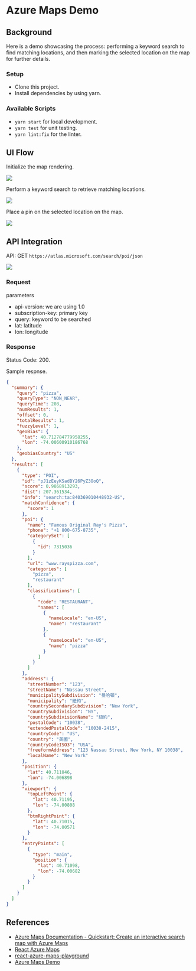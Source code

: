 # Azure Maps Demo

## Background

Here is a demo showcasing the process: performing a keyword search to find matching locations, and then marking the selected location on the map for further details.

### Setup

- Clone this project.
- Install dependencies by using yarn.

### Available Scripts

- `yarn start` for local development.
- `yarn test` for unit testing.
- `yarn lint:fix` for the linter.

## UI Flow

Initialize the map rendering.

![](./docs/render-map.png)

Perform a keyword search to retrieve matching locations.

![](./docs/search-location.png)

Place a pin on the selected location on the map.

![](./docs/pin-map.png)

## API Integration

API: GET `https://atlas.microsoft.com/search/poi/json`

![](./docs/api-integration.png)

### Request

parameters
- api-version: we are using 1.0
- subscription-key: primary key
- query: keyword to be searched
- lat: latitude
- lon: longitude

### Response

Status Code: 200.

Sample respnse.

```json
{
  "summary": {
    "query": "pizza",
    "queryType": "NON_NEAR",
    "queryTime": 208,
    "numResults": 1,
    "offset": 0,
    "totalResults": 1,
    "fuzzyLevel": 1,
    "geoBias": {
      "lat": 40.712784779958255,
      "lon": -74.00600910186768
    },
    "geobiasCountry": "US"
  },
  "results": [
    {
      "type": "POI",
      "id": "pJ1zEeyKSadBY26PyZ3OoQ",
      "score": 0.9868913293,
      "dist": 207.361534,
      "info": "search:ta:840369010448932-US",
      "matchConfidence": {
        "score": 1
      },
      "poi": {
        "name": "Famous Original Ray's Pizza",
        "phone": "+1 800-675-8735",
        "categorySet": [
          {
            "id": 7315036
          }
        ],
        "url": "www.rayspizza.com",
        "categories": [
          "pizza",
          "restaurant"
        ],
        "classifications": [
          {
            "code": "RESTAURANT",
            "names": [
              {
                "nameLocale": "en-US",
                "name": "restaurant"
              },
              {
                "nameLocale": "en-US",
                "name": "pizza"
              }
            ]
          }
        ]
      },
      "address": {
        "streetNumber": "123",
        "streetName": "Nassau Street",
        "municipalitySubdivision": "曼哈頓",
        "municipality": "紐約",
        "countrySecondarySubdivision": "New York",
        "countrySubdivision": "NY",
        "countrySubdivisionName": "紐約",
        "postalCode": "10038",
        "extendedPostalCode": "10038-2415",
        "countryCode": "US",
        "country": "美國",
        "countryCodeISO3": "USA",
        "freeformAddress": "123 Nassau Street, New York, NY 10038",
        "localName": "New York"
      },
      "position": {
        "lat": 40.711046,
        "lon": -74.006898
      },
      "viewport": {
        "topLeftPoint": {
          "lat": 40.71195,
          "lon": -74.00808
        },
        "btmRightPoint": {
          "lat": 40.71015,
          "lon": -74.00571
        }
      },
      "entryPoints": [
        {
          "type": "main",
          "position": {
            "lat": 40.71098,
            "lon": -74.00682
          }
        }
      ]
    }
  ]
}
```

## References

- [Azure Maps Documentation - Quickstart: Create an interactive search map with Azure Maps](https://learn.microsoft.com/en-us/azure/azure-maps/quick-demo-map-app)
- [React Azure Maps](https://react-azure-maps.vercel.app/)
- [react-azure-maps-playground](https://github.com/Azure/react-azure-maps-playground)
- [Azure Maps Demo](https://demo.azuremaps.com/)
